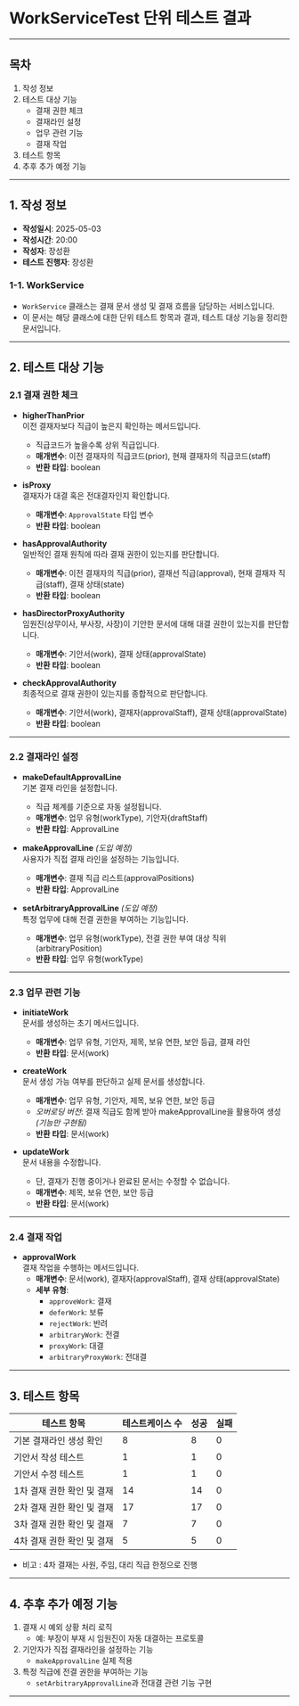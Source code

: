 # WorkServiceTest 단위 테스트 결과

---

## 목차

1. 작성 정보
2. 테스트 대상 기능
    - 결재 권한 체크
    - 결재라인 설정
    - 업무 관련 기능
    - 결재 작업
3. 테스트 항목
4. 추후 추가 예정 기능

---

## 1. 작성 정보

- **작성일시**: 2025-05-03
- **작성시간**: 20:00
- **작성자**: 장성환
- **테스트 진행자**: 장성환

### 1-1. WorkService

- `WorkService` 클래스는 결재 문서 생성 및 결재 흐름을 담당하는 서비스입니다.
- 이 문서는 해당 클래스에 대한 단위 테스트 항목과 결과, 테스트 대상 기능을 정리한 문서입니다.

---

## 2. 테스트 대상 기능

### 2.1 결재 권한 체크

- **higherThanPrior**  
  이전 결재자보다 직급이 높은지 확인하는 메서드입니다.
    - 직급코드가 높을수록 상위 직급입니다.
    - **매개변수**: 이전 결재자의 직급코드(prior), 현재 결재자의 직급코드(staff)
    - **반환 타입**: boolean

- **isProxy**  
  결재자가 대결 혹은 전대결자인지 확인합니다.
    - **매개변수**: `ApprovalState` 타입 변수
    - **반환 타입**: boolean

- **hasApprovalAuthority**  
  일반적인 결재 원칙에 따라 결재 권한이 있는지를 판단합니다.
    - **매개변수**: 이전 결재자의 직급(prior), 결재선 직급(approval), 현재 결재자 직급(staff), 결재 상태(state)
    - **반환 타입**: boolean

- **hasDirectorProxyAuthority**  
  임원진(상무이사, 부사장, 사장)이 기안한 문서에 대해 대결 권한이 있는지를 판단합니다.
    - **매개변수**: 기안서(work), 결재 상태(approvalState)
    - **반환 타입**: boolean

- **checkApprovalAuthority**  
  최종적으로 결재 권한이 있는지를 종합적으로 판단합니다.
    - **매개변수**: 기안서(work), 결재자(approvalStaff), 결재 상태(approvalState)
    - **반환 타입**: boolean

---

### 2.2 결재라인 설정

- **makeDefaultApprovalLine**  
  기본 결재 라인을 설정합니다.
    - 직급 체계를 기준으로 자동 설정됩니다.
    - **매개변수**: 업무 유형(workType), 기안자(draftStaff)
    - **반환 타입**: ApprovalLine

- **makeApprovalLine** *(도입 예정)*  
  사용자가 직접 결재 라인을 설정하는 기능입니다.
    - **매개변수**: 결재 직급 리스트(approvalPositions)
    - **반환 타입**: ApprovalLine

- **setArbitraryApprovalLine** *(도입 예정)*  
  특정 업무에 대해 전결 권한을 부여하는 기능입니다.
    - **매개변수**: 업무 유형(workType), 전결 권한 부여 대상 직위(arbitraryPosition)
    - **반환 타입**: 업무 유형(workType)

---

### 2.3 업무 관련 기능

- **initiateWork**  
  문서를 생성하는 초기 메서드입니다.
    - **매개변수**: 업무 유형, 기안자, 제목, 보유 연한, 보안 등급, 결재 라인
    - **반환 타입**: 문서(work)

- **createWork**  
  문서 생성 가능 여부를 판단하고 실제 문서를 생성합니다.
    - **매개변수**: 업무 유형, 기안자, 제목, 보유 연한, 보안 등급
    - *오버로딩 버전*: 결재 직급도 함께 받아 makeApprovalLine을 활용하여 생성 *(기능만 구현됨)*
    - **반환 타입**: 문서(work)

- **updateWork**  
  문서 내용을 수정합니다.
    - 단, 결재가 진행 중이거나 완료된 문서는 수정할 수 없습니다.
    - **매개변수**: 제목, 보유 연한, 보안 등급
    - **반환 타입**: 문서(work)

---

### 2.4 결재 작업

- **approvalWork**  
  결재 작업을 수행하는 메서드입니다.
    - **매개변수**: 문서(work), 결재자(approvalStaff), 결재 상태(approvalState)
    - **세부 유형**:
        - `approveWork`: 결재
        - `deferWork`: 보류
        - `rejectWork`: 반려
        - `arbitraryWork`: 전결
        - `proxyWork`: 대결
        - `arbitraryProxyWork`: 전대결

---

## 3. 테스트 항목

| 테스트 항목 | 테스트케이스 수 | 성공 | 실패 |
|-------------|------------------|------|------|
| 기본 결재라인 생성 확인 | 8 | 8 | 0 |
| 기안서 작성 테스트 | 1 | 1 | 0 |
| 기안서 수정 테스트 | 1 | 1 | 0 |
| 1차 결재 권한 확인 및 결재 | 14 | 14 | 0 |
| 2차 결재 권한 확인 및 결재 | 17 | 17 | 0 |
| 3차 결재 권한 확인 및 결재 | 7 | 7 | 0 |
| 4차 결재 권한 확인 및 결재 | 5 | 5 | 0 |

- 비고 : 4차 결재는 사원, 주임, 대리 직급 한정으로 진행

---

## 4. 추후 추가 예정 기능

1. 결재 시 예외 상황 처리 로직
    - 예: 부장이 부재 시 임원진이 자동 대결하는 프로토콜
2. 기안자가 직접 결재라인을 설정하는 기능
    - `makeApprovalLine` 실제 적용
3. 특정 직급에 전결 권한을 부여하는 기능
    - `setArbitraryApprovalLine`과 전대결 관련 기능 구현  

---